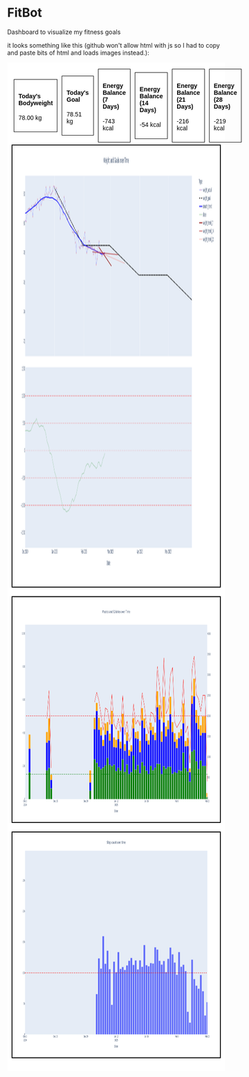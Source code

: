 # FitBot
Dashboard to visualize my fitness goals

it looks something like this (github won't allow html with js so I had to copy and paste bits of html and loads images instead.):

<div style="background-color: white; padding: 10px; font-family: sans-serif; color: black">
<div style="display: flex; flex-direction: row; align-items: center;"><div id="weight-info-box" style="border: 1px solid black; padding: 10px; margin: 5px;"><h4>Today's Bodyweight</h4><p id="today-bw">78.00 kg</p></div><div id="goal-info-box" style="border: 1px solid black; padding: 10px; margin: 5px;"><h4>Today's Goal</h4><p id="today-goal">78.51 kg</p></div><div id="energy-balance-7-box" style="border: 1px solid black; padding: 10px; margin: 5px;"><h4>Energy Balance (7 Days)</h4><p id="energy-balance-7">-743 kcal</p></div><div id="energy-balance-14-box" style="border: 1px solid black; padding: 10px; margin: 5px;"><h4>Energy Balance (14 Days)</h4><p id="energy-balance-14">-54 kcal</p></div><div id="energy-balance-21-box" style="border: 1px solid black; padding: 10px; margin: 5px;"><h4>Energy Balance (21 Days)</h4><p id="energy-balance-21">-216 kcal</p></div><div id="energy-balance-28-box" style="border: 1px solid black; padding: 10px; margin: 5px;"><h4>Energy Balance (28 Days)</h4><p id="energy-balance-28">-219 kcal</p></div></div>

<div style="border: 2px solid black; padding: 10px; margin-bottom: 20px; height: 1000px;"><img src="assets/goals.png" alt="Description" width="300", style="width: 100%; height: 100%"></div>
<div style="border: 2px solid black; padding: 10px; margin-bottom: 20px; height: 500px;"><img src="assets/nutrition.png" alt="Description" width="300", style="width: 100%; height: 100%"></div>
<div style="border: 2px solid black; padding: 10px; margin-bottom: 20px; height: 500px;"><img src="assets/steps.png" alt="Description" width="300", style="width: 100%; height: 100%"></div>
</div>


<!-- ![Alt Text](assets/goals.png) -->
<!-- ![Alt Text](assets/nutrition.png)
![Alt Text](assets/steps.png) -->

